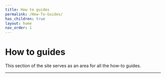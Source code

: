 ```yaml
---
title: How to guides
permalink: /How-To-Guides/
has_children: true 
layout: home
nav_order: 1
---
```


# How to guides
This section of the site serves as an area for all the how-to guides.  




----
